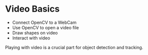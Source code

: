 # Video Basics
- Connect OpenCV to a WebCam
- Use OpenCV to open a video file
- Draw shapes on video
- Interact with video

Playing with video is a crucial part for object detection and tracking. 